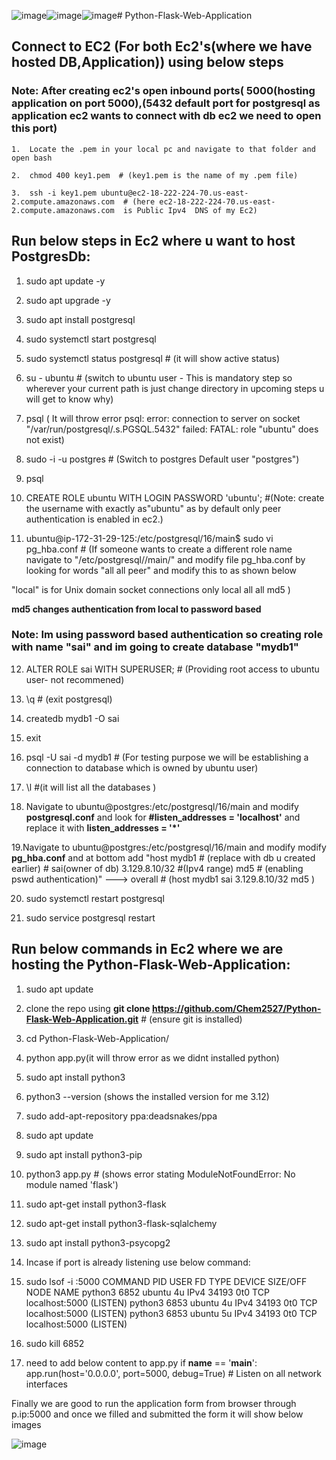 ![image](https://github.com/user-attachments/assets/374f3151-0c7d-4caa-a487-49b6cd73ddb6)![image](https://github.com/user-attachments/assets/374f3151-0c7d-4caa-a487-49b6cd73ddb6)![image](https://github.com/user-attachments/assets/374f3151-0c7d-4caa-a487-49b6cd73ddb6)# Python-Flask-Web-Application

## Connect to EC2 (For both Ec2's(where we have hosted DB,Application)) using below steps

### Note: After creating ec2's open inbound ports( 5000(hosting application on port 5000),(5432 default port for postgresql as application ec2 wants to connect with db ec2 we need to open this port) 
    1.  Locate the .pem in your local pc and navigate to that folder and open bash 
    
    2.  chmod 400 key1.pem  # (key1.pem is the name of my .pem file)
    
    3.  ssh -i key1.pem ubuntu@ec2-18-222-224-70.us-east-2.compute.amazonaws.com  # (here ec2-18-222-224-70.us-east-2.compute.amazonaws.com  is Public Ipv4  DNS of my Ec2)


## Run below steps in Ec2 where u want to host PostgresDb:

1. sudo apt update -y

2. sudo apt upgrade -y

3. sudo apt install postgresql

4. sudo systemctl start postgresql

5. sudo systemctl status postgresql # (it will show active status)


6.  su - ubuntu # (switch to  ubuntu user - This is mandatory step so wherever your current  path is  just change directory  in upcoming steps u will get to know why)

7.   psql ( It will throw  error psql: error: connection to server on socket "/var/run/postgresql/.s.PGSQL.5432" failed: FATAL:  role "ubuntu" does not exist)

8. sudo -i -u postgres # (Switch to postgres Default user "postgres")

9. psql

10. CREATE ROLE ubuntu WITH LOGIN PASSWORD 'ubuntu';   #(Note: create the username with exactly as"ubuntu" as by default only peer authentication is enabled in ec2.)

11. ubuntu@ip-172-31-29-125:/etc/postgresql/16/main$ sudo vi pg_hba.conf # (If someone wants to create a different role name navigate to "/etc/postgresql/<version>/main/" and modify   file pg_hba.conf by looking for  words "all all peer" and modify this to as shown below


"local" is for Unix domain socket connections only
local   all             all                                     md5 )

**md5 changes authentication from local to password based**

 ### Note: Im using password based authentication so creating role with name "sai" and im going to create database "mydb1"

12. ALTER ROLE sai WITH SUPERUSER; # (Providing root access to ubuntu user- not recommened)


13. \q # (exit postgresql)

14. createdb mydb1 -O sai

15. exit

16. psql -U sai -d mydb1 # (For testing purpose we will be establishing a connection to database which is owned by ubuntu user)

17. \l #(it will list all the databases )

18. Navigate to ubuntu@postgres:/etc/postgresql/16/main and modify   **postgresql.conf** and look for **#listen_addresses = 'localhost'** and replace it with **listen_addresses = '*'**

19.Navigate to ubuntu@postgres:/etc/postgresql/16/main and modify  modify **pg_hba.conf**  and at bottom add "host    mydb1 # (replace with db u created earlier)   # sai(owner of db)    3.129.8.10/32 #(Ipv4 range)    md5 # (enabling pswd authentication)"   --->  overall # (host    mydb1    sai    3.129.8.10/32    md5
)


20. sudo systemctl restart postgresql

21. sudo service postgresql restart










## Run below commands in Ec2  where we are hosting  the  Python-Flask-Web-Application:
1. sudo apt update


2.  clone the repo using **git clone https://github.com/Chem2527/Python-Flask-Web-Application.git**  # (ensure git is installed)

3. cd Python-Flask-Web-Application/


4. python app.py(it will throw error as we didnt installed python)

5. sudo apt install python3

6. python3 --version (shows the installed version for me 3.12)


7. sudo add-apt-repository ppa:deadsnakes/ppa

8. sudo apt update

9. sudo apt install python3-pip

10. python3 app.py # (shows error stating ModuleNotFoundError: No module named 'flask')

11. sudo apt-get install python3-flask

12. sudo apt-get install python3-flask-sqlalchemy


13. sudo apt install python3-psycopg2

14. Incase if port is already listening use below command:

15. sudo lsof -i :5000
COMMAND  PID   USER   FD   TYPE DEVICE SIZE/OFF NODE NAME
python3 6852 ubuntu    4u  IPv4  34193      0t0  TCP localhost:5000 (LISTEN)
python3 6853 ubuntu    4u  IPv4  34193      0t0  TCP localhost:5000 (LISTEN)
python3 6853 ubuntu    5u  IPv4  34193      0t0  TCP localhost:5000 (LISTEN)

16. sudo kill 6852

17. need to add below content to app.py
if __name__ == '__main__':
    app.run(host='0.0.0.0', port=5000, debug=True)  # Listen on all network interfaces

Finally we are good to run the application form from browser through p.ip:5000 and once we filled and submitted the form it will show below images


 ![image](https://github.com/user-attachments/assets/e9f68124-2a6f-4d67-aa74-99c45665c213)







   



 











